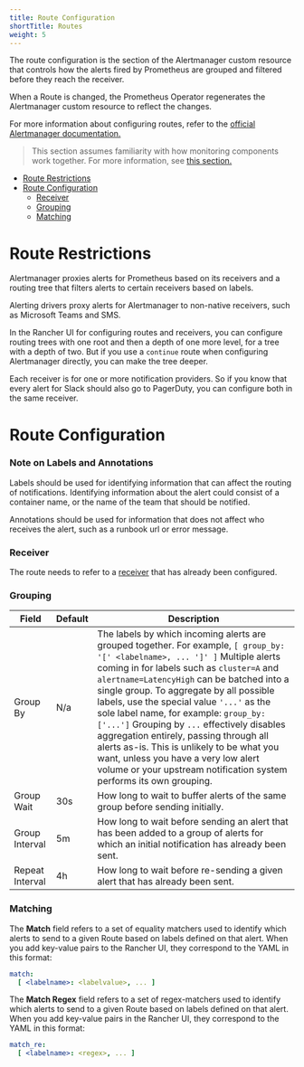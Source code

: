 ```yaml
---
title: Route Configuration
shortTitle: Routes
weight: 5
---
```


The route configuration is the section of the Alertmanager custom resource that controls how the alerts fired by Prometheus are grouped and filtered before they reach the receiver.

When a Route is changed, the Prometheus Operator regenerates the Alertmanager custom resource to reflect the changes.

For more information about configuring routes, refer to the [official Alertmanager documentation.](https://www.prometheus.io/docs/alerting/latest/configuration/#route)

> This section assumes familiarity with how monitoring components work together. For more information, see [this section.]({{<baseurl>}}/rancher/v2.6/en/monitoring-alerting/how-monitoring-works)

- [Route Restrictions](#route-restrictions)
- [Route Configuration](#route-configuration)
  - [Receiver](#receiver)
  - [Grouping](#grouping)
  - [Matching](#matching)

# Route Restrictions

Alertmanager proxies alerts for Prometheus based on its receivers and a routing tree that filters alerts to certain receivers based on labels.

Alerting drivers proxy alerts for Alertmanager to non-native receivers, such as Microsoft Teams and SMS.

In the Rancher UI for configuring routes and receivers, you can configure routing trees with one root and then a depth of one more level, for a tree with a depth of two. But if you use a `continue` route when configuring Alertmanager directly, you can make the tree deeper.

Each receiver is for one or more notification providers. So if you know that every alert for Slack should also go to PagerDuty, you can configure both in the same receiver.

# Route Configuration

### Note on Labels and Annotations

Labels should be used for identifying information that can affect the routing of notifications. Identifying information about the alert could consist of a container name, or the name of the team that should be notified.

Annotations should be used for information that does not affect who receives the alert, such as a runbook url or error message.


### Receiver
The route needs to refer to a [receiver](#receiver-configuration) that has already been configured.

### Grouping

| Field |    Default | Description |
|-------|--------------|---------|
| Group By |  N/a | The labels by which incoming alerts are grouped together. For example, `[ group_by: '[' <labelname>, ... ']' ]` Multiple alerts coming in for labels such as `cluster=A` and `alertname=LatencyHigh` can be batched into a single group. To aggregate by all possible labels, use the special value `'...'` as the sole label name, for example: `group_by: ['...']`  Grouping by `...` effectively disables aggregation entirely, passing through all alerts as-is. This is unlikely to be what you want, unless you have a very low alert volume or your upstream notification system performs its own grouping. |
| Group Wait | 30s | How long to wait to buffer alerts of the same group before sending initially. |
| Group Interval | 5m | How long to wait before sending an alert that has been added to a group of alerts for which an initial notification has already been sent. |
| Repeat Interval |  4h | How long to wait before re-sending a given alert that has already been sent. |

### Matching

The **Match** field refers to a set of equality matchers used to identify which alerts to send to a given Route based on labels defined on that alert. When you add key-value pairs to the Rancher UI, they correspond to the YAML in this format:

```yaml
match:
  [ <labelname>: <labelvalue>, ... ]
```

The **Match Regex** field refers to a set of regex-matchers used to identify which alerts to send to a given Route based on labels defined on that alert. When you add key-value pairs in the Rancher UI, they correspond to the YAML in this format:

```yaml
match_re:
  [ <labelname>: <regex>, ... ]
```
